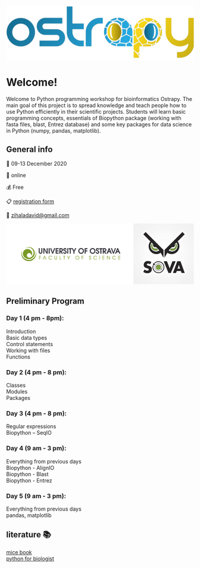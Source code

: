 <img src="logo.png" alt="drawing" width="800"/>


# Welcome!
Welcome to Python programming workshop for bioinformatics Ostrapy. The main goal of this project is to spread knowledge and teach people how to use Python efficiently in their scientific projects. Students will learn basic programming concepts, essentials of Biopython package (working with fasta files, blast, Entrez database) and some key packages for data science in Python (numpy, pandas, matplotlib).

## General info

  :date: 09-13 December 2020

 :school: online

 :moneybag: Free

 :clipboard: [registration form](https://forms.gle/t1piEpAA9b1AHtNX7)

 :e-mail: zihaladavid@gmail.com


<img src="support.png" alt="drawing" width="800"/>

## Preliminary Program

### Day 1 (4 pm - 8pm):
Introduction \
Basic data types \
Control statements \
Working with files \
Functions 

### Day 2 (4 pm - 8 pm):
Classes \
Modules \
Packages

### Day 3 (4 pm - 8 pm):
Regular expressions \
Biopython – SeqIO

### Day 4 (9 am - 3 pm):
Everything from previous days \
Biopython - AlignIO \
Biopython - Blast \
Biopython - Entrez

### Day 5 (9 am - 3 pm):
Everything from previous days \
pandas, matplotlib 

## literature :books:

[mice book](https://leanpub.com/python_101)\
[python for biologist](https://books.google.com.tr/books/about/Python_for_Biologists.html?id=vnArvvqC918C&source=kp_book_description&redir_esc=y)
